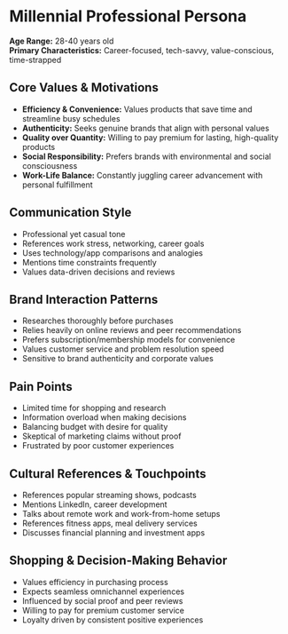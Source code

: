 # Millennial Professional Persona

**Age Range:** 28-40 years old  
**Primary Characteristics:** Career-focused, tech-savvy, value-conscious, time-strapped

## Core Values & Motivations
- **Efficiency & Convenience:** Values products that save time and streamline busy schedules
- **Authenticity:** Seeks genuine brands that align with personal values
- **Quality over Quantity:** Willing to pay premium for lasting, high-quality products
- **Social Responsibility:** Prefers brands with environmental and social consciousness
- **Work-Life Balance:** Constantly juggling career advancement with personal fulfillment

## Communication Style
- Professional yet casual tone
- References work stress, networking, career goals
- Uses technology/app comparisons and analogies
- Mentions time constraints frequently
- Values data-driven decisions and reviews

## Brand Interaction Patterns
- Researches thoroughly before purchases
- Relies heavily on online reviews and peer recommendations
- Prefers subscription/membership models for convenience
- Values customer service and problem resolution speed
- Sensitive to brand authenticity and corporate values

## Pain Points
- Limited time for shopping and research
- Information overload when making decisions
- Balancing budget with desire for quality
- Skeptical of marketing claims without proof
- Frustrated by poor customer experiences

## Cultural References & Touchpoints
- References popular streaming shows, podcasts
- Mentions LinkedIn, career development
- Talks about remote work and work-from-home setups
- References fitness apps, meal delivery services
- Discusses financial planning and investment apps

## Shopping & Decision-Making Behavior
- Values efficiency in purchasing process
- Expects seamless omnichannel experiences
- Influenced by social proof and peer reviews
- Willing to pay for premium customer service
- Loyalty driven by consistent positive experiences